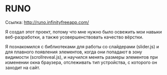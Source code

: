 # RUNO
Ссылка: http://runo.infinityfreeapp.com/

Я создал этот проект, потому что мне нужно было освежить мои навыки веб-разработки, а также усовершенствовать качество вёрстки.

Я познакомился с библиотеками для работы со слайдерами (slider.js) и для плавного появления элементов, когда они попадают в зону видимости (scrollreveal.js), и научился менять размеры элементов при изменении окна браузера, отслеживать тип устройства, с которого он заходит на сайт.

